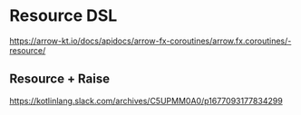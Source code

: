 # Resource DSL

https://arrow-kt.io/docs/apidocs/arrow-fx-coroutines/arrow.fx.coroutines/-resource/

## Resource + Raise

https://kotlinlang.slack.com/archives/C5UPMM0A0/p1677093177834299
